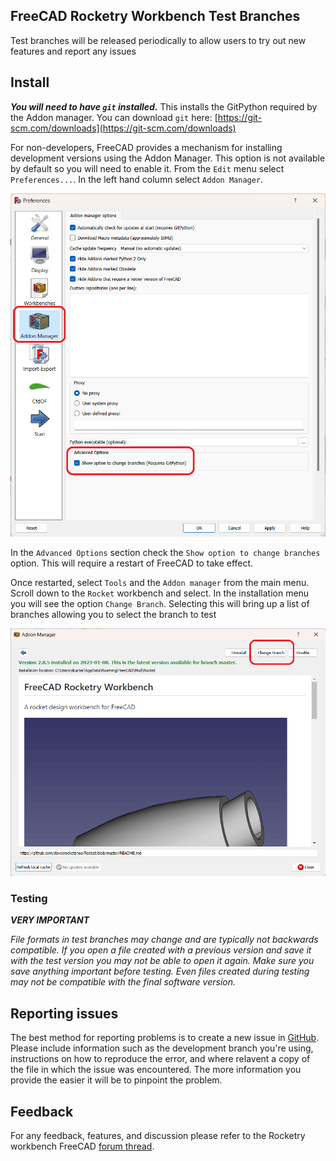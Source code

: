 ## FreeCAD Rocketry Workbench Test Branches

Test branches will be released periodically to allow users to try out new features and report any issues

## Install

**_You will need to have `git` installed._** This installs the GitPython required by the Addon manager. You can download `git` here: [https://git-scm.com/downloads](https://git-scm.com/downloads)

For non-developers, FreeCAD provides a mechanism for installing development versions using the Addon Manager. This option is not available by
default so you will need to enable it. From the `Edit` menu select `Preferences...`. In the left hand column select `Addon Manager`.

![Addon preferences dialog](Resources/addon_preferences.png)

In the `Advanced Options` section check the `Show option to change branches` option. This will require a restart of FreeCAD to take effect.

Once restarted, select `Tools` and the `Addon manager` from the main menu. Scroll down to the `Rocket` workbench and select. In the installation menu you
will see the option `Change Branch`. Selecting this will bring up a list of branches allowing you to select the branch to test

![Rocket Workbench dialog showing Change Branch option](Resources/addon_rwb.png)

### Testing

**_VERY IMPORTANT_**

*File formats in test branches may change and are typically not backwards compatible. If you open a file created with a previous version and save it
with the test version you may not be able to open it again. Make sure you save anything important before testing. Even files created during testing
may not be compatible with the final software version.*

## Reporting issues

The best method for reporting problems is to create a new issue in [GitHub](https://github.com/davesrocketshop/Rocket/issues). Please include information
such as the development branch you're using, instructions on how to reproduce the error, and where relavent a copy of the file in which the issue was encountered.
The more information you provide the easier it will be to pinpoint the problem.

## Feedback

For any feedback, features, and discussion please refer to the Rocketry workbench FreeCAD [forum thread](https://forum.freecadweb.org/viewtopic.php?f=8&t=54496).
